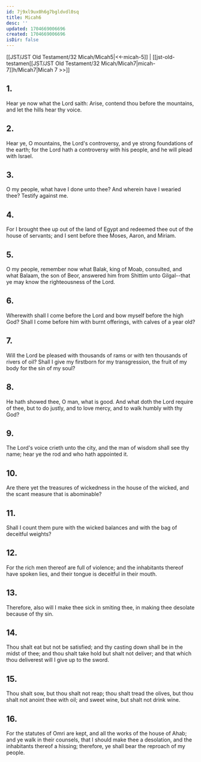 ```yaml
---
id: 7j9xl9ux0h6g7bgldvdl0sq
title: Micah6
desc: ''
updated: 1704669006696
created: 1704669006696
isDir: false
---
```

[[JST/JST Old Testament/32 Micah/Micah5|<<-micah-5]] | [[jst-old-testamen[[JST/JST Old Testament/32 Micah/Micah7|micah-7]]h/Micah7|Micah 7 >>]]
## 1.
Hear ye now what the Lord saith: Arise, contend thou before the mountains, and let the hills hear thy voice.
## 2.
Hear ye, O mountains, the Lord\'s controversy, and ye strong foundations of the earth; for the Lord hath a controversy with his people, and he will plead with Israel.
## 3.
O my people, what have I done unto thee? And wherein have I wearied thee? Testify against me.
## 4.
For I brought thee up out of the land of Egypt and redeemed thee out of the house of servants; and I sent before thee Moses, Aaron, and Miriam.
## 5.
O my people, remember now what Balak, king of Moab, consulted, and what Balaam, the son of Beor, answered him from Shittim unto Gilgal\--that ye may know the righteousness of the Lord.
## 6.
Wherewith shall I come before the Lord and bow myself before the high God? Shall I come before him with burnt offerings, with calves of a year old?
## 7.
Will the Lord be pleased with thousands of rams or with ten thousands of rivers of oil? Shall I give my firstborn for my transgression, the fruit of my body for the sin of my soul?
## 8.
He hath showed thee, O man, what is good. And what doth the Lord require of thee, but to do justly, and to love mercy, and to walk humbly with thy God?
## 9.
The Lord\'s voice crieth unto the city, and the man of wisdom shall see thy name; hear ye the rod and who hath appointed it.
## 10.
Are there yet the treasures of wickedness in the house of the wicked, and the scant measure that is abominable?
## 11.
Shall I count them pure with the wicked balances and with the bag of deceitful weights?
## 12.
For the rich men thereof are full of violence; and the inhabitants thereof have spoken lies, and their tongue is deceitful in their mouth.
## 13.
Therefore, also will I make thee sick in smiting thee, in making thee desolate because of thy sin.
## 14.
Thou shalt eat but not be satisfied; and thy casting down shall be in the midst of thee; and thou shalt take hold but shalt not deliver; and that which thou deliverest will I give up to the sword.
## 15.
Thou shalt sow, but thou shalt not reap; thou shalt tread the olives, but thou shalt not anoint thee with oil; and sweet wine, but shalt not drink wine.
## 16.
For the statutes of Omri are kept, and all the works of the house of Ahab; and ye walk in their counsels, that I should make thee a desolation, and the inhabitants thereof a hissing; therefore, ye shall bear the reproach of my people.

